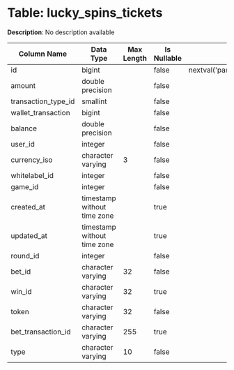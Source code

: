 # Table: lucky_spins_tickets

**Description**: No description available

| Column Name | Data Type | Max Length | Is Nullable | Default | Primary Key | Foreign Key |
|-------------|-----------|------------|-------------|---------|-------------|-------------|
| id | bigint |  | false | nextval('pam.lucky_spins_tickets_id_seq'::regclass) | lucky_spins_tickets | lucky_spins_tickets |
| amount | double precision |  | false |  |  |  |
| transaction_type_id | smallint |  | false |  | lucky_spins_tickets | transaction_types |
| wallet_transaction | bigint |  | false |  |  |  |
| balance | double precision |  | false |  |  |  |
| user_id | integer |  | false |  | lucky_spins_tickets | users |
| currency_iso | character varying | 3 | false |  | lucky_spins_tickets | currencies |
| whitelabel_id | integer |  | false |  | lucky_spins_tickets | whitelabels |
| game_id | integer |  | false |  | lucky_spins_tickets | games |
| created_at | timestamp without time zone |  | true |  |  |  |
| updated_at | timestamp without time zone |  | true |  |  |  |
| round_id | integer |  | false |  |  |  |
| bet_id | character varying | 32 | false |  |  |  |
| win_id | character varying | 32 | true |  |  |  |
| token | character varying | 32 | false |  |  |  |
| bet_transaction_id | character varying | 255 | true |  |  |  |
| type | character varying | 10 | false |  |  |  |
